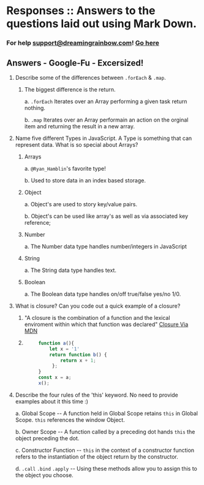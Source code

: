 # Responses :: Answers to the questions laid out using Mark Down.
### For help support@dreamingrainbow.com! [Go here](mailto://support@dreamingrainbow.com)
## Answers - Google-Fu - Excersized!
1. Describe some of the differences between `.forEach` & `.map`.

    1. The biggest difference is the return. 

        a.  `.forEach` Iterates over an Array performing a given task return nothing.

        b.  `.map` Iterates over an Array performain an action on the orginal item and returning the result in a new array.

2. Name five different Types in JavaScript. A Type is something that can represent data. What is so special about Arrays?
    1.  Arrays

        a.  `@Ryan_Hamblin`'s favorite type!

        b. Used to store data in an index based storage.
    
    2. Object

        a. Object's are used to story key/value pairs.

        b. Object's can be used like array's as well as via associated key reference;

    3. Number

        a. The Number data type handles number/integers in JavaScript

    1. String

        a.  The String data type handles text.
    1. Boolean

        a. The Boolean data type handles on/off true/false yes/no 1/0.

3. What is closure? Can you code out a quick example of a closure?

    1.  "A closure is the combination of a function and the lexical enviroment within which that function was declared" [Closure Via MDN](https://developer.mozilla.org/en-US/docs/Web/JavaScript/Closures)

    2. ```JavaScript
            function a(){
                let x = '1'
                return function b() {
                    return x + 1;
                 };
            }
            const x = a;
            x();
        ```

4. Describe the four rules of the 'this' keyword. No need to provide examples about it this time :)

    a. Global Scope -- A function held in Global Scope retains `this` in Global Scope. `this` references the window Object. 

    b. Owner Scope -- A function called by a preceding dot hands `this` the object preceding the dot.

    c. Constructor Function -- `this` in the context of a constructor function refers to the instantiation of the object return by the constructor.

    d. `.call` `.bind` `.apply` -- Using these methods allow you to assign this to the object you choose.

